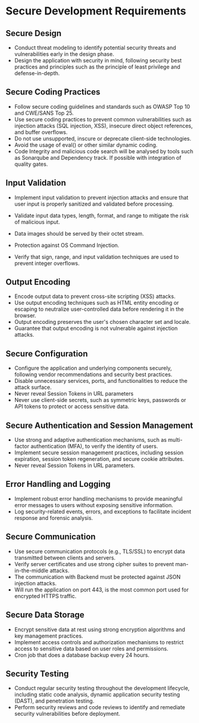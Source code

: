 # Secure Development Requirements

## Secure Design

- Conduct threat modeling to identify potential security threats and vulnerabilities early in the design phase.
- Design the application with security in mind, following security best practices and principles such as the principle of least privilege and defense-in-depth.

## Secure Coding Practices

- Follow secure coding guidelines and standards such as OWASP Top 10 and CWE/SANS Top 25.
- Use secure coding practices to prevent common vulnerabilities such as injection attacks (SQL injection, XSS), insecure direct object references, and buffer overflows.
- Do not use unsupported, inscure or deprecate client-side technologies.
- Avoid the usage of eval() or other similar dynamic coding.
- Code Integrity and malicious code search will be analysed by tools such as Sonarqube and Dependency track. If possible with integration of quality gates.

## Input Validation

- Implement input validation to prevent injection attacks and ensure that user input is properly sanitized and validated before processing.
- Validate input data types, length, format, and range to mitigate the risk of malicious input.
- Data images should be served by their octet stream.
  
- Protection against OS Command Injection.
- Verify that sign, range, and input validation techniques are used to prevent integer overflows.

## Output Encoding

- Encode output data to prevent cross-site scripting (XSS) attacks.
- Use output encoding techniques such as HTML entity encoding or escaping to neutralize user-controlled data before rendering it in the browser.
- Output encoding preserves the user's chosen character set and locale.
- Guarantee that output encoding is not vulnerable against injection attacks.

## Secure Configuration

- Configure the application and underlying components securely, following vendor recommendations and security best practices.
- Disable unnecessary services, ports, and functionalities to reduce the attack surface.
- Never reveal Session Tokens in URL parameters
- Never use client-side secrets, such as symmetric keys, passwords or API tokens to protect or access sensitive data.

## Secure Authentication and Session Management

- Use strong and adaptive authentication mechanisms, such as multi-factor authentication (MFA), to verify the identity of users.
- Implement secure session management practices, including session expiration, session token regeneration, and secure cookie attributes.
- Never reveal Session Tokens in URL parameters.

## Error Handling and Logging

- Implement robust error handling mechanisms to provide meaningful error messages to users without exposing sensitive information.
- Log security-related events, errors, and exceptions to facilitate incident response and forensic analysis.

## Secure Communication

- Use secure communication protocols (e.g., TLS/SSL) to encrypt data transmitted between clients and servers.
- Verify server certificates and use strong cipher suites to prevent man-in-the-middle attacks.
- The communication with Backend must be protected against JSON injection attacks.
- Will run the application on port 443, is the most common port used for encrypted HTTPS traffic.

## Secure Data Storage

- Encrypt sensitive data at rest using strong encryption algorithms and key management practices.
- Implement access controls and authorization mechanisms to restrict access to sensitive data based on user roles and permissions.
- Cron job that does a database backup every 24 hours.

## Security Testing

- Conduct regular security testing throughout the development lifecycle, including static code analysis, dynamic application security testing (DAST), and penetration testing.
- Perform security reviews and code reviews to identify and remediate security vulnerabilities before deployment.